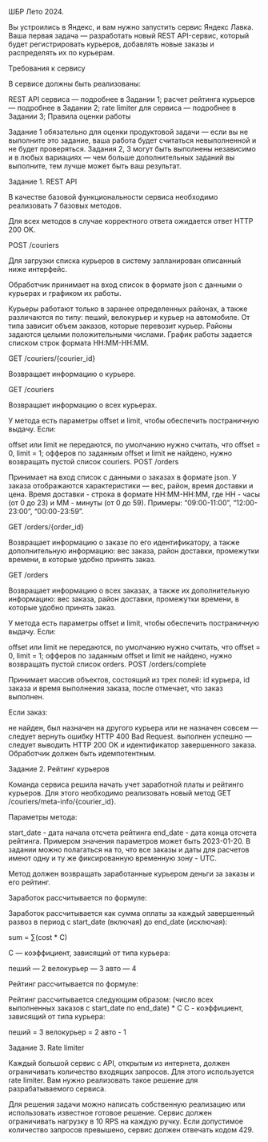 ШБР Лето 2024.

Вы устроились в Яндекс, и вам нужно запустить сервис Яндекс Лавка. Ваша первая задача — разработать новый REST API-сервис, который будет регистрировать курьеров, добавлять новые заказы и распределять их по курьерам.

Требования к сервису

В сервисе должны быть реализованы:

REST API сервиса — подробнее в Задании 1;
расчет рейтинга курьеров — подробнее в Задании 2;
rate limiter для сервиса — подробнее в Задании 3;
Правила оценки работы

Задание 1 обязательно для оценки продуктовой задачи — если вы не выполните это задание, ваша работа будет считаться невыполненной и не будет проверяться. Задания 2, 3 могут быть выполнены независимо и в любых вариациях — чем больше дополнительных заданий вы выполните, тем лучше может быть ваш результат.

Задание 1. REST API

В качестве базовой функциональности сервиса необходимо реализовать 7 базовых методов.

Для всех методов в случае корректного ответа ожидается ответ HTTP 200 OK.

POST /couriers

Для загрузки списка курьеров в систему запланирован описанный ниже интерфейс.

Обработчик принимает на вход список в формате json с данными о курьерах и графиком их работы.

Курьеры работают только в заранее определенных районах, а также различаются по типу: пеший, велокурьер и курьер на автомобиле. От типа зависит объем заказов, которые перевозит курьер. Районы задаются целыми положительными числами. График работы задается списком строк формата HH:MM-HH:MM.

GET /couriers/{courier_id}

Возвращает информацию о курьере.

GET /couriers

Возвращает информацию о всех курьерах.

У метода есть параметры offset и limit, чтобы обеспечить постраничную выдачу. Если:

offset или limit не передаются, по умолчанию нужно считать, что offset = 0, limit = 1;
офферов по заданным offset и limit не найдено, нужно возвращать пустой список couriers.
POST /orders

Принимает на вход список с данными о заказах в формате json. У заказа отображаются характеристики — вес, район, время доставки и цена. Время доставки - строка в формате HH:MM-HH:MM, где HH - часы (от 0 до 23) и MM - минуты (от 0 до 59). Примеры: “09:00-11:00”, “12:00-23:00”, “00:00-23:59”.

GET /orders/{order_id}

Возвращает информацию о заказе по его идентификатору, а также дополнительную информацию: вес заказа, район доставки, промежутки времени, в которые удобно принять заказ.

GET /orders

Возвращает информацию о всех заказах, а также их дополнительную информацию: вес заказа, район доставки, промежутки времени, в которые удобно принять заказ.

У метода есть параметры offset и limit, чтобы обеспечить постраничную выдачу. Если:

offset или limit не передаются, по умолчанию нужно считать, что offset = 0, limit = 1;
офферов по заданным offset и limit не найдено, нужно возвращать пустой список orders.
POST /orders/complete

Принимает массив объектов, состоящий из трех полей: id курьера, id заказа и время выполнения заказа, после отмечает, что заказ выполнен.

Если заказ:

не найден, был назначен на другого курьера или не назначен совсем — следует вернуть ошибку HTTP 400 Bad Request.
выполнен успешно — следует выводить HTTP 200 OK и идентификатор завершенного заказа.
Обработчик должен быть идемпотентным.

Задание 2. Рейтинг курьеров

Команда сервиса решила начать учет заработной платы и рейтинго курьеров. Для этого необходимо реализовать новый метод GET /couriers/meta-info/{courier_id}.

Параметры метода:

start_date - дата начала отсчета рейтинга
end_date - дата конца отсчета рейтинга.
Примером значения параметров может быть 2023-01-20. В задании можно полагаться на то, что все заказы и даты для расчетов имеют одну и ту же фиксированную временную зону - UTC.

Метод должен возвращать заработанные курьером деньги за заказы и его рейтинг.

Заработок рассчитывается по формуле:

Заработок рассчитывается как сумма оплаты за каждый завершенный развоз в период с start_date (включая) до end_date (исключая):

sum = ∑(cost * C)

C — коэффициент, зависящий от типа курьера:

пеший — 2
велокурьер — 3
авто — 4

Рейтинг рассчитывается по формуле:

Рейтинг рассчитывается следующим образом: (число всех выполненных заказов с start_date по end_date) * C C - коэффициент, зависящий от типа курьера:

пеший = 3
велокурьер = 2
авто - 1

Задание 3. Rate limiter

Каждый большой сервис с API, открытым из интернета, должен ограничивать количество входящих запросов. Для этого используется rate limiter. Вам нужно реализовать такое решение для разрабатываемого сервиса.

Для решения задачи можно написать собственную реализацию или использовать известное готовое решение. Сервис должен ограничивать нагрузку в 10 RPS на каждую ручку. Если допустимое количество запросов превышено, сервис должен отвечать кодом 429.
